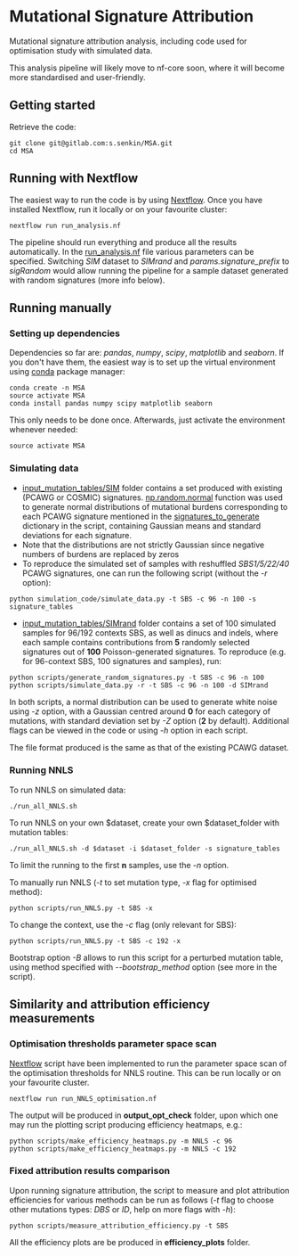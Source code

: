 # Mutational Signature Attribution

Mutational signature attribution analysis, including code used for optimisation study with simulated data.

This analysis pipeline will likely move to nf-core soon, where it will become more standardised and user-friendly.

## Getting started

Retrieve the code:
```
git clone git@gitlab.com:s.senkin/MSA.git
cd MSA
```


## Running with Nextflow
The easiest way to run the code is by using [Nextflow](https://www.nextflow.io/).
Once you have installed Nextflow, run it locally or on your favourite cluster:

```
nextflow run run_analysis.nf
```

The pipeline should run everything and produce all the results automatically.
In the [run_analysis.nf](run_analysis.nf) file various parameters can be specified. Switching *SIM* dataset to *SIMrand* and *params.signature_prefix* to *sigRandom* would allow running the pipeline for a sample dataset generated with random signatures (more info below).

## Running manually

### Setting up dependencies

Dependencies so far are: *pandas*, *numpy*, *scipy*, *matplotlib* and *seaborn*. If you don't have them, the easiest way is to set up the virtual environment using [conda](https://conda.io) package manager:

```
conda create -n MSA
source activate MSA
conda install pandas numpy scipy matplotlib seaborn
```

This only needs to be done once. Afterwards, just activate the environment whenever needed:

```
source activate MSA
```


### Simulating data

* [input_mutation_tables/SIM](input_mutation_tables/SIM) folder contains a set produced with existing (PCAWG or COSMIC) signatures. [np.random.normal](https://docs.scipy.org/doc/numpy/reference/generated/numpy.random.normal.html) function was used to generate normal distributions of mutational burdens corresponding to each PCAWG signature mentioned in the [signatures_to_generate](scripts/simulate_data.py#L9) dictionary in the script, containing Gaussian means and standard deviations for each signature.
* Note that the distributions are not strictly Gaussian since negative numbers of burdens are replaced by zeros
* To reproduce the simulated set of samples with reshuffled *SBS1/5/22/40* PCAWG signatures, one can run the following script (without the *-r* option):
```
python simulation_code/simulate_data.py -t SBS -c 96 -n 100 -s signature_tables
```

* [input_mutation_tables/SIMrand](input_mutation_tables/SIMrand) folder contains a set of 100 simulated samples for 96/192 contexts SBS, as well as dinucs and indels, where each sample contains contributions from **5** randomly selected signatures out of **100** Poisson-generated signatures. To reproduce (e.g. for 96-context SBS, 100 signatures and samples), run:
```
python scripts/generate_random_signatures.py -t SBS -c 96 -n 100
python scripts/simulate_data.py -r -t SBS -c 96 -n 100 -d SIMrand
```
In both scripts, a normal distribution can be used to generate white noise using *-z* option, with a Gaussian centred around **0** for each category of mutations, with standard deviation set by *-Z* option (**2** by default). Additional flags can be viewed in the code or using *-h* option in each script.


The file format produced is the same as that of the existing PCAWG dataset.

### Running NNLS

To run NNLS on simulated data:
```
./run_all_NNLS.sh
```

To run NNLS on your own $dataset, create your own $dataset_folder with mutation tables:
```
./run_all_NNLS.sh -d $dataset -i $dataset_folder -s signature_tables
```

To limit the running to the first **n** samples, use the *-n* option.

To manually run NNLS (*-t* to set mutation type, *-x* flag for optimised method):

```
python scripts/run_NNLS.py -t SBS -x
```

To change the context, use the *-c* flag (only relevant for SBS):

```
python scripts/run_NNLS.py -t SBS -c 192 -x
```

Bootstrap option *-B* allows to run this script for a perturbed mutation table, using method specified with *--bootstrap_method* option (see more in the script).

## Similarity and attribution efficiency measurements

### Optimisation thresholds parameter space scan

[Nextflow](https://www.nextflow.io/) script have been implemented to run the parameter space scan of the optimisation thresholds for NNLS routine. This can be run locally or on your favourite cluster.

```
nextflow run run_NNLS_optimisation.nf
```

The output will be produced in **output_opt_check** folder, upon which one may run the plotting script producing efficiency heatmaps, e.g.:

```
python scripts/make_efficiency_heatmaps.py -m NNLS -c 96
python scripts/make_efficiency_heatmaps.py -m NNLS -c 192
```

### Fixed attribution results comparison

Upon running signature attribution, the script to measure and plot attribution efficiencies for various methods can be run as follows (*-t* flag to choose other mutations types: *DBS* or *ID*, help on more flags with *-h*):
```
python scripts/measure_attribution_efficiency.py -t SBS
```

All the efficiency plots are be produced in **efficiency_plots** folder.
